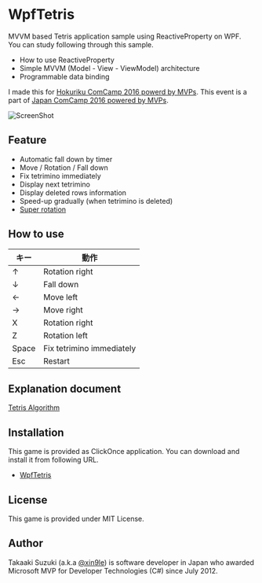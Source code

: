 # WpfTetris

MVVM based Tetris application sample using ReactiveProperty on WPF. You can study following through this sample.

* How to use ReactiveProperty
* Simple MVVM (Model - View - ViewModel) architecture
* Programmable data binding

I made this for [Hokuriku ComCamp 2016 powerd by MVPs](http://hokurikucomcamp.connpass.com/event/23628/).
This event is a part of [Japan ComCamp 2016 powered by MVPs](https://technet.microsoft.com/ja-jp/mt637807).

![ScreenShot](https://raw.githubusercontent.com/xin9le/WpfTetris/master/screenshot.png)




## Feature

* Automatic fall down by timer
* Move / Rotation / Fall down
* Fix tetrimino immediately
* Display next tetrimino
* Display deleted rows information
* Speed-up gradually (when tetrimino is deleted)
* [Super rotation](https://ja.wikipedia.org/wiki/%E3%83%86%E3%83%88%E3%83%AA%E3%82%B9)



## How to use

| キー | 動作 |
|---|---|
| ↑ | Rotation right |
| ↓ | Fall down |
| ← | Move left |
| → | Move right |
| X | Rotation right |
| Z | Rotation left |
| Space | Fix tetrimino immediately |
| Esc | Restart |



## Explanation document

[Tetris Algorithm](https://www.slideshare.net/xin9le/tetris-algorithm)



## Installation

This game is provided as ClickOnce application. 
You can download and install it from following URL.

* [WpfTetris](http://clickonceget.azurewebsites.net/app/WpfTetris)




## License

This game is provided under MIT License.




## Author

Takaaki Suzuki (a.k.a [@xin9le](https://twitter.com/xin9le)) is software developer in Japan who awarded Microsoft MVP for Developer Technologies (C#) since July 2012.
